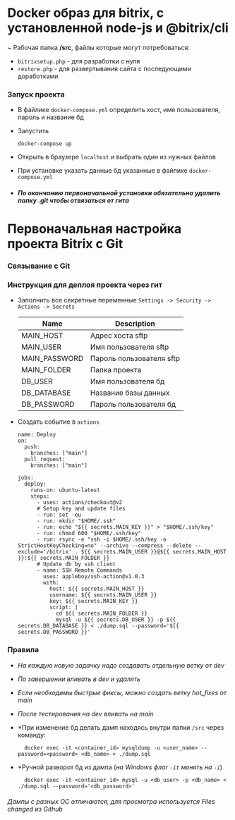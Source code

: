 # Docker образ для bitrix, с установленной node-js и @bitrix/cli <br>
~ Рабочая папка **/src**, файлы которые могут потребоваться:
  - `bitrixsetup.php` - для разработки с нуля
  - `restore.php` - для развертывания сайта с последующими доработками

### Запуск проекта
  - В файлике `docker-compose.yml` определить хост, имя пользователя, пароль и название бд
  - Запустить
    
        docker-compose up
  - Открыть в браузере `localhost` и выбрать один из нужных файлов
  - При установке указать данные бд указанные в файлике `docker-compose.yml`
  - ##### По окончанию первоначальной установки обязательно удалить папку .git чтобы отвязаться от гита

# Первоначальная настройка проекта Bitrix с Git
### Связывание с Git

### Инструкция для деплоя проекта через гит
  
  - Заполнить все секретные переменные `Settings -> Security -> Actions -> Secrets`

      | Name          | Description                 |
      | -----------   | -----------                 |
      | MAIN_HOST     | Адрес хоста sftp            |
      | MAIN_USER     | Имя пользователя sftp       |
      | MAIN_PASSWORD | Пароль пользователя sftp    |
      | MAIN_FOLDER   | Папка проекта               |
      | DB_USER       | Имя пользователя бд         |
      | DB_DATABASE   | Название базы данных        |
      | DB_PASSWORD   | Пароль пользователя бд      |

  - Создать событие в `actions`

        name: Deploy
        on:
          push:
            branches: ["main"]
          pull_request:
            branches: ["main"]
        
        jobs:
          deploy:
            runs-on: ubuntu-latest
            steps:
              - uses: actions/checkout@v2
              # Setup key and update files
              - run: set -eu
              - run: mkdir "$HOME/.ssh"
              - run: echo "${{ secrets.MAIN_KEY }}" > "$HOME/.ssh/key"
              - run: chmod 600 "$HOME/.ssh/key"
              - run: rsync -e "ssh -i $HOME/.ssh/key -o StrictHostKeyChecking=no" --archive --compress --delete --exclude='/bitrix' . ${{ secrets.MAIN_USER }}@${{ secrets.MAIN_HOST }}:${{ secrets.MAIN_FOLDER }}
              # Update db by ssh client
              - name: SSH Remote Commands
                uses: appleboy/ssh-action@v1.0.3
                with:
                  host: ${{ secrets.MAIN_HOST }}
                  username: ${{ secrets.MAIN_USER }}
                  key: ${{ secrets.MAIN_KEY }}
                  script: |
                    cd ${{ secrets.MAIN_FOLDER }}
                    mysql -u ${{ secrets.DB_USER }} -p ${{ secrets.DB_DATABASE }} < ./dump.sql --password='${{ secrets.DB_PASSWORD }}'


### Правила
- *На каждую новую задачку надо создавать отдельную ветку от dev*
- *По завершении вливать в dev и удалять*
- *Если необходимы быстрые фиксы, можно создать ветку hot_fixes от main*
- *После тестирования на dev вливать на main*
- *При изменение бд делать дамп находясь внутри папки `/src` через команду:

        docker exec -it <container_id> mysqldump -u <user_name> --password=<password> <db_name> > ./dump.sql

- *Ручной разворот бд из дампа (*на Windows флаг `-it` менять на `-i`*)

        docker exec -it <container_id> mysql -u <db_user> -p <db_name> < ./dump.sql --password='<db_password>'

###### Дампы с разных ОС отличаются, для просмотра используется Files changed из Github
